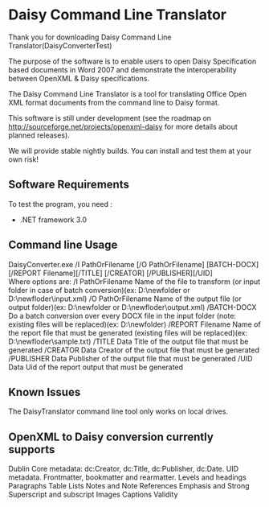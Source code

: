 Daisy Command Line Translator
===========================

Thank you for downloading Daisy Command Line Translator(DaisyConverterTest)

The purpose of the software is to enable users to open Daisy Specification based documents in Word 2007 and demonstrate the interoperability between OpenXML & Daisy specifications. 

The Daisy Command Line Translator is a tool for translating  Office Open XML format documents from the command line to Daisy format.

This software is still under development (see the roadmap on http://sourceforge.net/projects/openxml-daisy for more details about planned releases).

We will provide stable nightly builds. You can install and test them at your own risk!


Software Requirements
---------------------

To test the program, you need :

* .NET framework 3.0 


Command line Usage
----------------------

DaisyConverter.exe /I PathOrFilename [/O PathOrFilename] [BATCH-DOCX] [/REPORT Filename][/TITLE] [/CREATOR] [/PUBLISHER][/UID]		
    Where options are:
       /I PathOrFilename  Name of the file to transform (or input folder in case of batch conversion)(ex: D:\newfolder or D:\newfloder\input.xml)
       /O PathOrFilename  Name of the output file (or output folder)(ex: D:\newfolder or D:\newfloder\output.xml)
       /BATCH-DOCX        Do a batch conversion over every DOCX file in the input folder (note: existing files will be replaced)(ex: D:\newfolder)
       /REPORT Filename   Name of the report file that must be generated (existing files will be replaced)(ex: D:\newfloder\sample.txt)
       /TITLE      Data   Title of the output file that must be generated 
       /CREATOR    Data   Creator of the output file that must be generated 
       /PUBLISHER  Data   Publisher of the output file that must be generated 
       /UID        Data   Uid of the report output that must be generated  

Known Issues
------------

The DaisyTranslator command line tool only works on local drives.



OpenXML to Daisy conversion currently supports
--------------------------------------------
Dublin Core metadata: dc:Creator, dc:Title, dc:Publisher, dc:Date.
UID metadata.
Frontmatter, bookmatter and rearmatter.
Levels and headings
Paragraphs
Table
Lists
Notes and Note References
Emphasis and Strong
Superscript and subscript
Images
Captions
Validity



